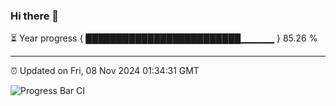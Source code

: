 ### Hi there 👋

⏳ Year progress { █████████████████████████▁▁▁▁▁ } 85.26 %

---

⏰ Updated on Fri, 08 Nov 2024 01:34:31 GMT

![Progress Bar CI](https://github.com/liununu/liununu/workflows/Progress%20Bar%20CI/badge.svg)
